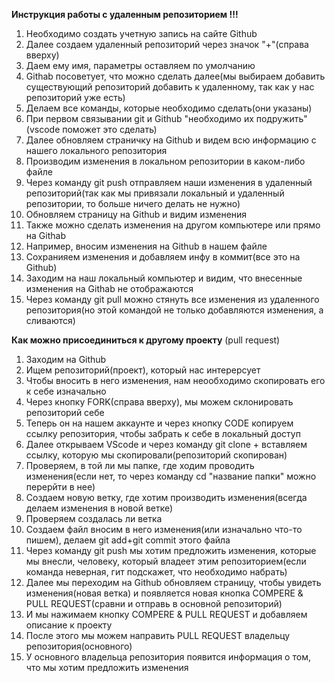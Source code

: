 **Инструкция работы с удаленным репозиторием !!!**

1. Необходимо создать учетную запись на сайте Github
2. Далее создаем удаленный репозиторий через значок "+"(справа вверху)
3. Даем ему имя, параметры оставляем по умолчанию
4. Githab посоветует, что можно сделать далее(мы выбираем добавить существующий репозиторий добавить к удаленному, так как у нас репозиторий уже есть)
5. Делаем все команды, которые необходимо сделать(они указаны)
6. При первом связывании git и Github "необходимо их подружить"(vscode поможет это сделать)
7. Далее обновляем страничку на Github и видем всю информацию с нашего локального репозитория
8. Производим изменения в локальном репозитории в каком-либо файле
9. Через команду git push отправляем наши изменения в удаленный репозиторий(так как мы привязали локальный и удаленный репозитории, то больше ничего делать не нужно)
10. Обновляем страницу на Github и видим изменения
11. Также можно сделать изменения на другом компьютере или прямо на Githab
12. Например, вносим изменения на Github в нашем файле
13. Сохранияем изменения и добавляем инфу в коммит(все это на Github)
14. Заходим на наш локальный компьютер и видим, что внесенные изменения на Githab не отображаются
15. Через команду git pull можно стянуть все изменения из удаленного репозитория(но этой командой не только добавляются изменения, а сливаются)

**Как можно присоединиться к другому проекту** (pull request)

1. Заходим на Github
2. Ищем репозиторий(проект), который нас интерерсует
3. Чтобы вносить в него изменения, нам неообходимо скопировать его к себе изначально
4. Через кнопку FORK(справа вверху), мы можем склонировать репозиторий себе 
5. Теперь он на нашем аккаунте и через кнопку CODE копируем ссылку репозитория, чтобы забрать к себе в локальный доступ
6. Далее открываем VScode и через команду git clone + вставляем ссылку, которую мы скопировали(репозиторий скопирован)
7. Проверяем, в той ли мы папке, где ходим проводить изменения(если нет, то через команду cd "название папки" можно перерйти в нее)
8. Создаем новую ветку, где хотим производить изменения(всегда делаем изменения в новой ветке)
9. Проверяем создалась ли ветка
10. Создаем файл вносим в него изменения(или изначально что-то пишем), делаем git add+git commit этого файла
11. Через команду git push мы хотим предложить изменения, которые мы внесли, человеку, который владеет этим репозиторием(если команда неверная, гит подскажет, что необходимо набрать)
12. Далее мы переходим на Github обновляем страницу, чтобы увидеть изменения(новая ветка) и появляется новая кнопка COMPERE & PULL REQUEST(сравни и отправь в основной репозиторий)
13. И мы нажимаем кнопку COMPERE & PULL REQUEST и добавляем описание к проекту
14. После этого мы можем направить PULL REQUEST владельцу репозитория(основного)
15. У основного владельца репозитория появится информация о том, что мы хотим предложить изменения